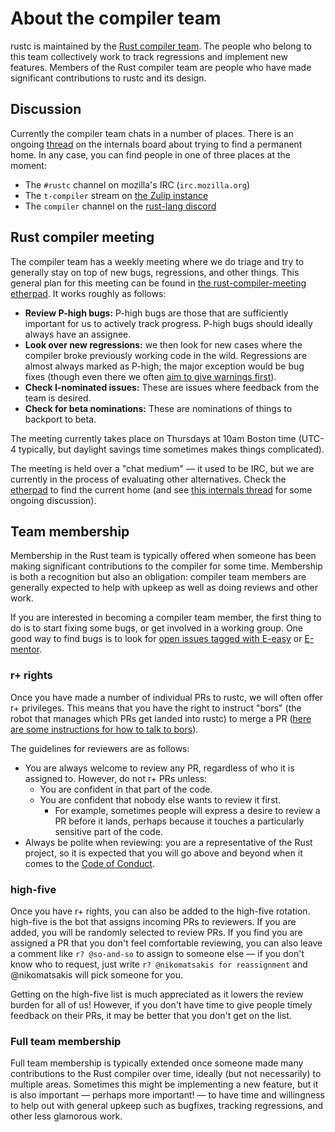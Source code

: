# About the compiler team

rustc is maintained by the [Rust compiler team][team]. The people who belong to
this team collectively work to track regressions and implement new features.
Members of the Rust compiler team are people who have made significant
contributions to rustc and its design.

[team]: https://www.rust-lang.org/governance/teams/language-and-compiler

## Discussion

Currently the compiler team chats in a number of places. There is an
ongoing [thread] on the internals board about trying to find a permanent
home. In any case, you can find people in one of three places at the moment:

- The `#rustc` channel on mozilla's IRC (`irc.mozilla.org`)
- The `t-compiler` stream on [the Zulip instance](https://rust-lang.zulipchat.com/#narrow/stream/131828-t-compiler)
- The `compiler` channel on the [rust-lang discord](https://discord.gg/rust-lang)

## Rust compiler meeting

The compiler team has a weekly meeting where we do triage and try to
generally stay on top of new bugs, regressions, and other things. This
general plan for this meeting can be found in
[the rust-compiler-meeting etherpad][etherpad]. It works roughly as
follows:

- **Review P-high bugs:** P-high bugs are those that are sufficiently
  important for us to actively track progress. P-high bugs should
  ideally always have an assignee.
- **Look over new regressions:** we then look for new cases where the
  compiler broke previously working code in the wild. Regressions are
  almost always marked as P-high; the major exception would be bug
  fixes (though even there we often
  [aim to give warnings first][procedure]).
- **Check I-nominated issues:** These are issues where feedback from
  the team is desired.
- **Check for beta nominations:** These are nominations of things to
  backport to beta.

The meeting currently takes place on Thursdays at 10am Boston time
(UTC-4 typically, but daylight savings time sometimes makes things
complicated).

The meeting is held over a "chat medium" — it used to be IRC, but we
are currently in the process of evaluating other alternatives. Check
the [etherpad] to find the current home (and see
[this internals thread][thread] for some ongoing discussion).

[etherpad]: https://public.etherpad-mozilla.org/p/rust-compiler-meeting
[thread]: https://internals.rust-lang.org/t/where-should-the-compiler-team-and-perhaps-working-groups-chat/7894
[procedure]: https://forge.rust-lang.org/rustc-bug-fix-procedure.html

## Team membership

Membership in the Rust team is typically offered when someone has been
making significant contributions to the compiler for some
time. Membership is both a recognition but also an obligation:
compiler team members are generally expected to help with upkeep as
well as doing reviews and other work.

If you are interested in becoming a compiler team member, the first
thing to do is to start fixing some bugs, or get involved in a working
group. One good way to find bugs is to look for
[open issues tagged with E-easy](https://github.com/rust-lang/rust/issues?q=is%3Aopen+is%3Aissue+label%3AE-easy)
or
[E-mentor](https://github.com/rust-lang/rust/issues?q=is%3Aopen+is%3Aissue+label%3AE-mentor).

### r+ rights

Once you have made a number of individual PRs to rustc, we will often
offer r+ privileges. This means that you have the right to instruct
"bors" (the robot that manages which PRs get landed into rustc) to
merge a PR
([here are some instructions for how to talk to bors][homu-guide]).

[homu-guide]: https://buildbot2.rust-lang.org/homu/

The guidelines for reviewers are as follows:

- You are always welcome to review any PR, regardless of who it is
  assigned to. However, do not r+ PRs unless:
  - You are confident in that part of the code.
  - You are confident that nobody else wants to review it first.
    - For example, sometimes people will express a desire to review a
      PR before it lands, perhaps because it touches a particularly
      sensitive part of the code.
- Always be polite when reviewing: you are a representative of the
  Rust project, so it is expected that you will go above and beyond
  when it comes to the [Code of Conduct].

[code of conduct]: https://www.rust-lang.org/policies/code-of-conduct

### high-five

Once you have r+ rights, you can also be added to the high-five
rotation. high-five is the bot that assigns incoming PRs to
reviewers. If you are added, you will be randomly selected to review
PRs. If you find you are assigned a PR that you don't feel comfortable
reviewing, you can also leave a comment like `r? @so-and-so` to assign
to someone else — if you don't know who to request, just write `r? @nikomatsakis for reassignment` and @nikomatsakis will pick someone
for you.

[hi5]: https://github.com/rust-highfive

Getting on the high-five list is much appreciated as it lowers the
review burden for all of us! However, if you don't have time to give
people timely feedback on their PRs, it may be better that you don't
get on the list.

### Full team membership

Full team membership is typically extended once someone made many
contributions to the Rust compiler over time, ideally (but not
necessarily) to multiple areas. Sometimes this might be implementing a
new feature, but it is also important — perhaps more important! — to
have time and willingness to help out with general upkeep such as
bugfixes, tracking regressions, and other less glamorous work.
